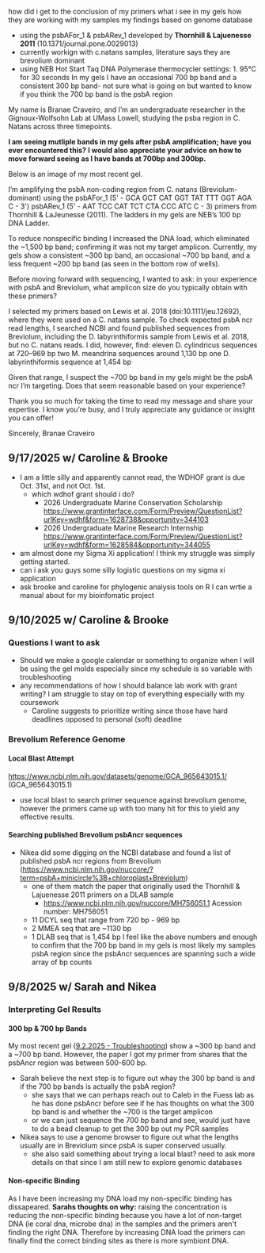how did i get to the conclusion of my primers 
what i see in my gels 
how they are working with my samples 
my findings based on genome database 

- using the psbAFor_1 & psbARev_1 developed by **Thornhill & Lajuenesse 2011** (10.1371/journal.pone.0029013) 
- currently workign with c.natans samples, literature says they are brevolium dominant 
- using NEB Hot Start Taq DNA Polymerase
thermocycler settings: 1. 95°C for 30 seconds
In my gels I have an occasional 700 bp band and a consistent 300 bp band-  not sure what is going on but wanted to know if you think the 700 bp band is the psbA region

My name is Branae Craveiro, and I’m an undergraduate researcher in the Gignoux-Wolfsohn Lab at UMass Lowell, studying the psba region in C. Natans across three timepoints.

**I am seeing mutliple bands in my gels after psbA amplification; have you ever encountered this?** 
**I would also appreciate your advice on how to move forward seeing as I have bands at 700bp and 300bp.** 

Below is an image of my most recent gel.

I’m amplifying the psbA non-coding region from C. natans (Breviolum-dominant) using the psbAFor_1 (5' - GCA GCT CAT GGT TAT TTT GGT AGA C - 3') psbARev_1 (5' - AAT TCC CAT TCT CTA CCC ATC C - 3) primers from Thornhill & LaJeunesse (2011). The ladders in my gels are NEB’s 100 bp DNA Ladder. 

To reduce nonspecific binding I increased the DNA load, which eliminated the ~1,500 bp band; confirming it was not my target amplicon. Currently, my gels show a consistent ~300 bp band, an occasional ~700 bp band, and a less frequent ~200 bp band (as seen in the bottom row of wells). 

Before moving forward with sequencing, I wanted to ask: in your experience with psbA and Breviolum, what amplicon size do you typically obtain with these primers?

I selected my primers based on Lewis et al. 2018 (doi:10.1111/jeu.12692), where they were used on a C. natans sample. To check expected psbA ncr read lengths, I searched NCBI and found published sequences from Breviolum, including the D. labyrinthiformis sample from Lewis et al. 2018, but no C. natans reads. I did, however, find:
eleven D. cylindricus sequences at 720–969 bp
two M. meandrina sequences around 1,130 bp
one D. labyrinthiformis sequence at 1,454 bp

Given that range, I suspect the ~700 bp band in my gels might be the psbA ncr I’m targeting. Does that seem reasonable based on your experience?

Thank you so much for taking the time to read my message and share your expertise. I know you’re busy, and I truly appreciate any guidance or insight you can offer! 

Sincerely, 
Branae Craveiro 




## 9/17/2025 w/ Caroline & Brooke 
- I am a little silly and apparently cannot read, the WDHOF grant is due Oct. 31st, and not Oct. 1st. 
	-  which wdhof grant should i do?
		- 2026 Undergraduate Marine Conservation Scholarship https://www.grantinterface.com/Form/Preview/QuestionList?urlKey=wdhf&form=1628738&opportunity=344103
		- 2026 Undergraduate Marine Research Internship https://www.grantinterface.com/Form/Preview/QuestionList?urlKey=wdhf&form=1628584&opportunity=344055
- am almost done my Sigma Xi application! I think my struggle was simply getting started.
- can i ask you guys some silly logistic questions on my sigma xi application 
- ask brooke and caroline for phylogenic analysis tools on R I can wrtie a manual about for my bioinfomatic project 

## 9/10/2025 w/ Caroline & Brooke
### Questions I want to ask 
- Should we make a google calendar or something to organize when I will be using the gel molds especially since my schedule is so variable with troubleshooting 
- any recommendations of how I should balance lab work with grant writing? I am struggle to stay on top of everything especially with my coursework
	- Caroline suggests to prioritize writing since those have hard deadlines opposed to personal (soft) deadline
### Brevolium Reference Genome 
#### Local Blast Attempt
https://www.ncbi.nlm.nih.gov/datasets/genome/GCA_965643015.1/ (GCA_965643015.1)
- use local blast to search primer sequence against brevolium genome, however the primers came up with too many hit for this to yield any effective results. 
#### Searching published Brevolium psbAncr sequences
- Nikea did some digging on the NCBI database and found a list of published psbA ncr regions from Brevolium (https://www.ncbi.nlm.nih.gov/nuccore/?term=psbA+minicircle%3B+chloroplast+Breviolum)
	- one of them match the paper that originally used the Thornhill & Lajuenesse 2011 primers on a DLAB sample 
		- https://www.ncbi.nlm.nih.gov/nuccore/MH756051.1 Acession number: MH756051
	- 11 DCYL seq that range from 720 bp - 969 bp 
	- 2 MMEA seq that are ~1130 bp
	- 1 DLAB seq that is 1,454 bp
	I feel like the above numbers and enough to confirm that the 700 bp band in my gels is most likely my samples psbA region since the psbAncr sequences are spanning such a wide array of bp counts
## 9/8/2025 w/ Sarah and Nikea
### Interpreting Gel Results 
#### 300 bp & 700 bp Bands
My most recent gel ([9.2.2025 - Troubleshooting](../../PAN_BDT/psbA/9.2.2025%20-%20Troubleshooting.md)) show a ~300 bp band and a ~700 bp band. However, the paper I got my primer from shares that the psbAncr region was between 500-600 bp. 
- Sarah believe the next step is to figure out whay the 300 bp band is and if the 700 bp bands is actually the psbA region?
	- she says that we can perhaps reach out to Caleb in the Fuess lab as he has done psbAncr before see if he has thoughts on what the 300 bp band is and whether the ~700 is the target amplicon
	- or we can just sequence the 700 bp band and see, would just have to do a bead cleanup to get the 300 bp out my PCR samples
- Nikea says to use a genome browser to figure out what the lengths usually are in Breviolum since psbA is super conserved usually. 
	- she also said something about trying a local blast? need to ask more details on that since I am still new to explore genomic databases 
#### Non-specific Binding 
As I have been increasing my DNA load my non-specific binding has dissapeared. 
	**Sarahs thoughts on why:** raising the concentration is reducing the non-specific binding because you have a lot of non-target DNA (ie coral dna, microbe dna) in the samples and the primers aren't finding the right DNA. Therefore by increasing DNA load the primers can finally find the correct binding sites as there is more symbiont DNA. 